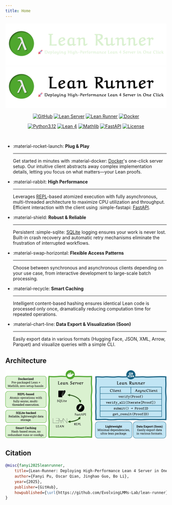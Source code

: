 ```yaml
---
title: Home
---
```


<style>
  .md-typeset h1 {
    display: none;
  }
</style>

![](assets/logo/logo-wt-dark.webp#only-dark)
![](assets/logo/logo-wt.webp#only-light)

<div align="center" markdown>

[![GitHub](https://img.shields.io/badge/GitHub-Repository-blue?style=flat-square&logo=github)](https://github.com/EvolvingLMMs-Lab/lean-runner)
[![Lean Server](https://img.shields.io/pypi/v/lean-server?label=Lean%20Server&style=flat-square&color=orange&logo=pypi)](https://pypi.org/project/lean-server/)
[![Lean Runner](https://img.shields.io/pypi/v/lean-runner?label=Lean%20Runner&style=flat-square&color=orange&logo=pypi)](https://pypi.org/project/lean-runner/)
[![Docker](https://img.shields.io/badge/Hub-blue?label=Docker&style=flat-square&logo=docker&logoColor=white)](https://hub.docker.com/r/pufanyi/lean-server)

[![Python3.12](https://img.shields.io/badge/Python-3.12-blue?style=flat-square&logo=python&logoColor=white)](https://www.python.org/downloads/release/python-3120/)
[![Lean 4](https://img.shields.io/badge/Lean-4-purple?style=flat-square&logo=lean&logoColor=white)](https://lean-lang.org/doc/reference/4.22.0-rc4/releases/v4.22.0/)
[![Mathlib](https://img.shields.io/badge/Mathlib-v4.22.0--rc4-purple?style=flat-square)](https://github.com/leanprover-community/mathlib4/releases/tag/v4.22.0-rc4)
[![FastAPI](https://img.shields.io/badge/FastAPI-green?style=flat-square&logo=fastapi&logoColor=white)](https://fastapi.tiangolo.com)
[![License](https://img.shields.io/badge/License-MIT-yellow?style=flat-square)](LICENSE)

<br/>

</div>

<div class="grid cards" markdown>

-   :material-rocket-launch: __Plug & Play__

    ---

    Get started in minutes with :material-docker: [Docker](https://www.docker.com/)'s one-click server setup. Our intuitive client abstracts away complex implementation details, letting you focus on what matters—your Lean proofs.

-   :material-rabbit: __High Performance__

    ---

    Leverages [REPL](https://github.com/leanprover-community/repl)-based atomized execution with fully asynchronous, multi-threaded architecture to maximize CPU utilization and throughput. Efficient interaction with the client using :simple-fastapi: [FastAPI](https://fastapi.tiangolo.com/).

-   :material-shield: __Robust & Reliable__

    ---

    Persistent :simple-sqlite: [SQLite](https://www.sqlite.org) logging ensures your work is never lost. Built-in crash recovery and automatic retry mechanisms eliminate the frustration of interrupted workflows.

-   :material-swap-horizontal: __Flexible Access Patterns__

    ---

    Choose between synchronous and asynchronous clients depending on your use case, from interactive development to large-scale batch processing.

-   :material-recycle: __Smart Caching__

    ---

    Intelligent content-based hashing ensures identical Lean code is processed only once, dramatically reducing computation time for repeated operations.

-   :material-chart-line: __Data Export & Visualization (Soon)__

    ---

    Easily export data in various formats (Hugging Face, JSON, XML, Arrow, Parquet) and visualize queries with a simple CLI.

</div>

## Architecture

![](assets/imgs/overview.webp)

## Citation

```bibtex
@misc{fanyi2025leanrunner,
    title={Lean-Runner: Deploying High-Performance Lean 4 Server in One Click},
    author={Fanyi Pu, Oscar Qian, Jinghao Guo, Bo Li},
    year={2025},
    publisher={GitHub},
    howpublished={\url{https://github.com/EvolvingLMMs-Lab/lean-runner}},
}
```
